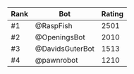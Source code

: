Rank|Bot|Rating
---|---|---
#1|@RaspFish|2501
#2|@OpeningsBot|2010
#3|@DavidsGuterBot|1513
#4|@pawnrobot|1210

